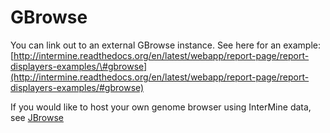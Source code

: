 # GBrowse

You can link out to an external GBrowse instance. See here for an example: [http://intermine.readthedocs.org/en/latest/webapp/report-page/report-displayers-examples/\#gbrowse](http://intermine.readthedocs.org/en/latest/webapp/report-page/report-displayers-examples/#gbrowse)

If you would like to host your own genome browser using InterMine data, see [JBrowse](jbrowse.md)

